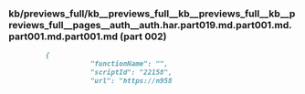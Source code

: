 ### kb/previews_full/kb__previews_full__kb__previews_full__kb__previews_full__pages__auth__auth.har.part019.md.part001.md.part001.md.part001.md (part 002)

```md
         {
                    "functionName": "",
                    "scriptId": "22158",
                    "url": "https://n958
```

```
